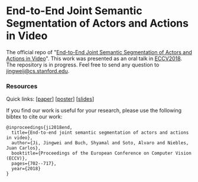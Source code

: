 # End-to-End Joint Semantic Segmentation of Actors and Actions in Video

The official repo of "[End-to-End Joint Semantic Segmentation of Actors and Actions in Video](http://svl.stanford.edu/assets/papers/ji2018eccv.pdf)". This work was presented as an oral talk in [ECCV2018](https://eccv2018.org/). The repository is in progress. Feel free to send any question to <jingweij@cs.stanford.edu>.

### Resources

Quick links:
[[paper](http://svl.stanford.edu/assets/papers/ji2018eccv.pdf)]
[[poster](https://drive.google.com/file/d/1UmUQ02L69JmP6tPfXa89a2uZZlQ2Cn56/view?usp=sharing)]
[[slides](https://drive.google.com/open?id=1ktC7rtmkJTAxmgcD5ckqJwmWP4XRL0k2)]

If you find our work is useful for your research, please use the following bibtex to cite our work:

    @inproceedings{ji2018end,
      title={End-to-end joint semantic segmentation of actors and actions in video},
      author={Ji, Jingwei and Buch, Shyamal and Soto, Alvaro and Niebles, Juan Carlos},
      booktitle={Proceedings of the European Conference on Computer Vision (ECCV)},
      pages={702--717},
      year={2018}
    }
